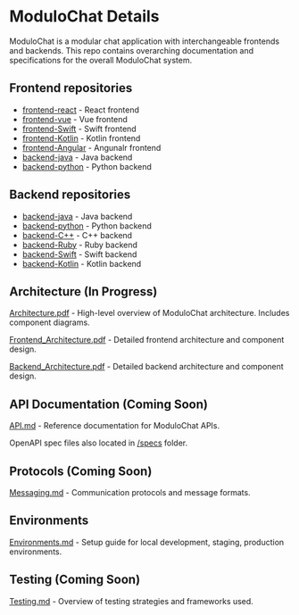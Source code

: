 # ModuloChat Details

ModuloChat is a modular chat application with interchangeable frontends and backends. This repo contains overarching documentation and specifications for the overall ModuloChat system.

## Frontend repositories

- [frontend-react](https://github.com/Burkswill2) - React frontend 
- [frontend-vue](https://github.com/Burkswill2) - Vue frontend
- [frontend-Swift](https://github.com/Burkswill2) - Swift frontend
- [frontend-Kotlin](https://github.com/Burkswill2) - Kotlin frontend
- [frontend-Angular](https://github.com/Burkswill2) - Angunalr frontend
- [backend-java](https://github.com/Burkswill2) - Java backend
- [backend-python](https://github.com/Burkswill2) - Python backend

## Backend repositories
- [backend-java](https://github.com/Burkswill2) - Java backend
- [backend-python](https://github.com/Burkswill2) - Python backend
- [backend-C++](https://github.com/Burkswill2) - C++ backend
- [backend-Ruby](https://github.com/Burkswill2) - Ruby backend
- [backend-Swift](https://github.com/Burkswill2) - Swift backend
- [backend-Kotlin](https://github.com/Burkswill2) - Kotlin backend

## Architecture (In Progress)

[Architecture.pdf](Architecture.pdf) - High-level overview of ModuloChat architecture. Includes component diagrams.

[Frontend_Architecture.pdf](Frontend_Architecture.pdf) - Detailed frontend architecture and component design.

[Backend_Architecture.pdf](Backend_Architecture.pdf) - Detailed backend architecture and component design.

## API Documentation (Coming Soon)

[API.md]() - Reference documentation for ModuloChat APIs.

OpenAPI spec files also located in [/specs](/specs) folder.

## Protocols (Coming Soon)

[Messaging.md](Messaging.md) - Communication protocols and message formats. 

## Environments

[Environments.md](Environments.md) - Setup guide for local development, staging, production environments.

## Testing (Coming Soon)

[Testing.md](Testing.md) - Overview of testing strategies and frameworks used.
